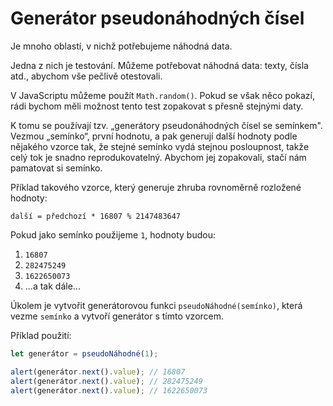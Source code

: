 
# Generátor pseudonáhodných čísel

Je mnoho oblastí, v nichž potřebujeme náhodná data.

Jedna z nich je testování. Můžeme potřebovat náhodná data: texty, čísla atd., abychom vše pečlivě otestovali.

V JavaScriptu můžeme použít `Math.random()`. Pokud se však něco pokazí, rádi bychom měli možnost tento test zopakovat s přesně stejnými daty.

K tomu se používají tzv. „generátory pseudonáhodných čísel se semínkem". Vezmou „semínko“, první hodnotu, a pak generují další hodnoty podle nějakého vzorce tak, že stejné semínko vydá stejnou posloupnost, takže celý tok je snadno reprodukovatelný. Abychom jej zopakovali, stačí nám pamatovat si semínko.

Příklad takového vzorce, který generuje zhruba rovnoměrně rozložené hodnoty:

```
další = předchozí * 16807 % 2147483647
```

Pokud jako semínko použijeme `1`, hodnoty budou:
1. `16807`
2. `282475249`
3. `1622650073`
4. ...a tak dále...

Úkolem je vytvořit generátorovou funkci `pseudoNáhodné(semínko)`, která vezme `semínko` a vytvoří generátor s tímto vzorcem.

Příklad použití:

```js
let generátor = pseudoNáhodné(1);

alert(generátor.next().value); // 16807
alert(generátor.next().value); // 282475249
alert(generátor.next().value); // 1622650073
```
